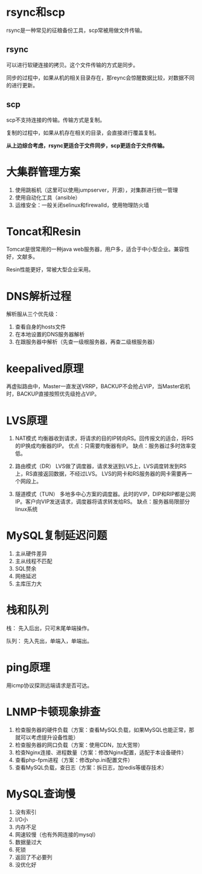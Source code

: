 # rsync和scp

rsync是一种常见的征粮备份工具，scp常被用做文件传输。

## rsync

可以进行软硬连接的拷贝。这个文件传输的方式是同步。

同步的过程中，如果从机的相关目录存在，那reync会惊醒数据比较，对数据不同的进行更新。

## scp

scp不支持连接的传输。传输方式是复制。

复制的过程中，如果从机存在相关的目录，会直接进行覆盖复制。

**从上边综合考虑，rsync更适合于文件同步，scp更适合于文件传输。**

# 大集群管理方案

1. 使用跳板机（这里可以使用jumpserver，开源），对集群进行统一管理
2. 使用自动化工具（ansible）
3. 运维安全：一般关闭selinux和firewalld，使用物理防火墙

# Toncat和Resin

Tomcat是很常用的一种java web服务器，用户多，适合于中小型企业。兼容性好，文献多。

Resin性能更好，常被大型企业采用。

# DNS解析过程

解析服从三个优先级：

1. 查看自身的hosts文件
2. 在本地设置的DNS服务器解析
3. 在跟服务器中解析（先查一级根服务器，再查二级根服务器）

# keepalived原理

再虚拟路由中，Master一直发送VRRP，BACKUP不会抢占VIP，当Master宕机时，BACKUP直接按照优先级抢占VIP。

# LVS原理

1. NAT模式
均衡器收到请求，将请求的目的IP转向RS。回传报文的适合，将RS的IP换成均衡器的IP。
优点：只需要均衡器有IP。
缺点：服务器过多时效率变低。

2. 路由模式（DR）
LVS做了调度器，请求发送到LVS上，LVS调度转发到RS上，RS直接返回数据，不经过LVS。
LVS的网卡和RS服务器的网卡需要再一个网段上。

3. 隧道模式（TUN）
多地多中心方案的调度器。此时的VIP，DIP和RIP都是公网IP。客户向VIP发送请求，调度器将请求转发给RS。
缺点：服务器局限部分linux系统

# MySQL复制延迟问题

1. 主从硬件差异
2. 主从线程不匹配
3. SQL赘余
4. 网络延迟
5. 主库压力大

# 栈和队列

栈： 先入后出，只可末尾单端操作。

队列： 先入先出，单端入，单端出。

# ping原理

用icmp协议探测远端请求是否可达。

# LNMP卡顿现象排查

1. 检查服务器的硬件负载（方案：查看MySQL负载，如果MySQL也能正常，那就可以考虑提升设备性能）
2. 检查服务器的网口负载（方案：使用CDN，加大宽带）
3. 检查Nginx连接、进程数量（方案：修改Nginx配置，适配于本设备硬件）
4. 查看php-fpm进程（方案：修改php.ini配置文件）
5. 查看MySQL负载，查日志（方案：拆日志，加redis等缓存技术）

# MySQL查询慢

1. 没有索引
2. I/O小
3. 内存不足
4. 网速较慢（也有外网连接的mysql）
5. 数据量过大
6. 死锁
7. 返回了不必要列
8. 没优化好

